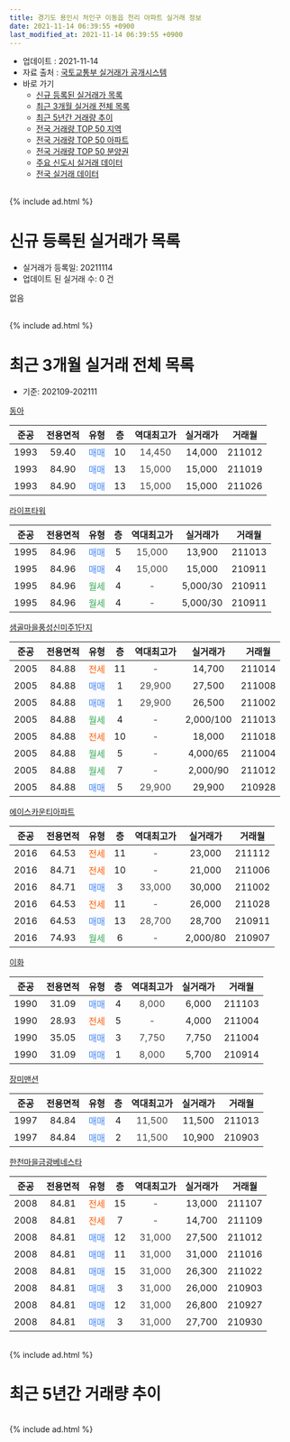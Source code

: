 ```yaml
---
title: 경기도 용인시 처인구 이동읍 천리 아파트 실거래 정보
date: 2021-11-14 06:39:55 +0900
last_modified_at: 2021-11-14 06:39:55 +0900
---
```


* 업데이트 : 2021-11-14
* 자료 출처 : [국토교통부 실거래가 공개시스템](http://rt.molit.go.kr)
* 바로 가기
    * [신규 등록된 실거래가 목록](#신규-등록된-실거래가-목록)
    * [최근 3개월 실거래 전체 목록](#최근-3개월-실거래-전체-목록)
    * [최근 5년간 거래량 추이](#최근-5년간-거래량-추이)
    * [전국 거래량 TOP 50 지역](https://inasie.github.io/apt-trade-info/최근-3개월-전국에서-가장-거래가-많이-발생한-지역)
    * [전국 거래량 TOP 50 아파트](https://inasie.github.io/apt-trade-info/최근-3개월-전국에서-가장-거래가-많이-발생한-아파트)
    * [전국 거래량 TOP 50 분양권](https://inasie.github.io/apt-trade-info/최근-3개월-전국에서-가장-거래가-많이-발생한-분양권)
    * [주요 신도시 실거래 데이터](https://inasie.github.io/apt-trade-info/주요-신도시)
    * [전국 실거래 데이터](https://inasie.github.io/apt-trade-info/전국)
<br>
{% include ad.html %}
<br>

# 신규 등록된 실거래가 목록
* 실거래가 등록일: 20211114
* 업데이트 된 실거래 수: 0 건

없음

<br>
{% include ad.html %}
<br>

# 최근 3개월 실거래 전체 목록
* 기준: 202109-202111


[동아](https://search.naver.com/search.naver?query=%EA%B2%BD%EA%B8%B0%EB%8F%84+%EC%9A%A9%EC%9D%B8%EC%8B%9C+%EC%B2%98%EC%9D%B8%EA%B5%AC+%EC%9D%B4%EB%8F%99%EC%9D%8D+%EC%B2%9C%EB%A6%AC+%EB%8F%99%EC%95%84)

|준공|전용면적|유형|층|역대최고가|실거래가|거래월|
|:---:|:---:|:---:|:---:|:---:|:---:|:---:|
|1993|59.40|<span style="color:#4285f3">매매</span>|10|<span style="color:#444444">14,450</span>|14,000|211012|
|1993|84.90|<span style="color:#4285f3">매매</span>|13|<span style="color:#444444">15,000</span>|15,000|211019|
|1993|84.90|<span style="color:#4285f3">매매</span>|13|<span style="color:#444444">15,000</span>|15,000|211026|

[라이프타워](https://search.naver.com/search.naver?query=%EA%B2%BD%EA%B8%B0%EB%8F%84+%EC%9A%A9%EC%9D%B8%EC%8B%9C+%EC%B2%98%EC%9D%B8%EA%B5%AC+%EC%9D%B4%EB%8F%99%EC%9D%8D+%EC%B2%9C%EB%A6%AC+%EB%9D%BC%EC%9D%B4%ED%94%84%ED%83%80%EC%9B%8C)

|준공|전용면적|유형|층|역대최고가|실거래가|거래월|
|:---:|:---:|:---:|:---:|:---:|:---:|:---:|
|1995|84.96|<span style="color:#4285f3">매매</span>|5|<span style="color:#444444">15,000</span>|13,900|211013|
|1995|84.96|<span style="color:#4285f3">매매</span>|4|<span style="color:#444444">15,000</span>|15,000|210911|
|1995|84.96|<span style="color:#34a853">월세</span>|4|<span style="color:#444444">-</span>|5,000/30|210911|
|1995|84.96|<span style="color:#34a853">월세</span>|4|<span style="color:#444444">-</span>|5,000/30|210911|

[샘골마을풍성신미주1단지](https://search.naver.com/search.naver?query=%EA%B2%BD%EA%B8%B0%EB%8F%84+%EC%9A%A9%EC%9D%B8%EC%8B%9C+%EC%B2%98%EC%9D%B8%EA%B5%AC+%EC%9D%B4%EB%8F%99%EC%9D%8D+%EC%B2%9C%EB%A6%AC+%EC%83%98%EA%B3%A8%EB%A7%88%EC%9D%84%ED%92%8D%EC%84%B1%EC%8B%A0%EB%AF%B8%EC%A3%BC1%EB%8B%A8%EC%A7%80)

|준공|전용면적|유형|층|역대최고가|실거래가|거래월|
|:---:|:---:|:---:|:---:|:---:|:---:|:---:|
|2005|84.88|<span style="color:#ff5a00">전세</span>|11|<span style="color:#444444">-</span>|14,700|211014|
|2005|84.88|<span style="color:#4285f3">매매</span>|1|<span style="color:#444444">29,900</span>|27,500|211008|
|2005|84.88|<span style="color:#4285f3">매매</span>|1|<span style="color:#444444">29,900</span>|26,500|211002|
|2005|84.88|<span style="color:#34a853">월세</span>|4|<span style="color:#444444">-</span>|2,000/100|211013|
|2005|84.88|<span style="color:#ff5a00">전세</span>|10|<span style="color:#444444">-</span>|18,000|211018|
|2005|84.88|<span style="color:#34a853">월세</span>|5|<span style="color:#444444">-</span>|4,000/65|211004|
|2005|84.88|<span style="color:#34a853">월세</span>|7|<span style="color:#444444">-</span>|2,000/90|211012|
|2005|84.88|<span style="color:#4285f3">매매</span>|5|<span style="color:#444444">29,900</span>|29,900|210928|

[에이스카운티아파트](https://search.naver.com/search.naver?query=%EA%B2%BD%EA%B8%B0%EB%8F%84+%EC%9A%A9%EC%9D%B8%EC%8B%9C+%EC%B2%98%EC%9D%B8%EA%B5%AC+%EC%9D%B4%EB%8F%99%EC%9D%8D+%EC%B2%9C%EB%A6%AC+%EC%97%90%EC%9D%B4%EC%8A%A4%EC%B9%B4%EC%9A%B4%ED%8B%B0%EC%95%84%ED%8C%8C%ED%8A%B8)

|준공|전용면적|유형|층|역대최고가|실거래가|거래월|
|:---:|:---:|:---:|:---:|:---:|:---:|:---:|
|2016|64.53|<span style="color:#ff5a00">전세</span>|11|<span style="color:#444444">-</span>|23,000|211112|
|2016|84.71|<span style="color:#ff5a00">전세</span>|10|<span style="color:#444444">-</span>|21,000|211006|
|2016|84.71|<span style="color:#4285f3">매매</span>|3|<span style="color:#444444">33,000</span>|30,000|211002|
|2016|64.53|<span style="color:#ff5a00">전세</span>|11|<span style="color:#444444">-</span>|26,000|211028|
|2016|64.53|<span style="color:#4285f3">매매</span>|13|<span style="color:#444444">28,700</span>|28,700|210911|
|2016|74.93|<span style="color:#34a853">월세</span>|6|<span style="color:#444444">-</span>|2,000/80|210907|

[이화](https://search.naver.com/search.naver?query=%EA%B2%BD%EA%B8%B0%EB%8F%84+%EC%9A%A9%EC%9D%B8%EC%8B%9C+%EC%B2%98%EC%9D%B8%EA%B5%AC+%EC%9D%B4%EB%8F%99%EC%9D%8D+%EC%B2%9C%EB%A6%AC+%EC%9D%B4%ED%99%94)

|준공|전용면적|유형|층|역대최고가|실거래가|거래월|
|:---:|:---:|:---:|:---:|:---:|:---:|:---:|
|1990|31.09|<span style="color:#4285f3">매매</span>|4|<span style="color:#444444">8,000</span>|6,000|211103|
|1990|28.93|<span style="color:#ff5a00">전세</span>|5|<span style="color:#444444">-</span>|4,000|211004|
|1990|35.05|<span style="color:#4285f3">매매</span>|3|<span style="color:#444444">7,750</span>|7,750|211004|
|1990|31.09|<span style="color:#4285f3">매매</span>|1|<span style="color:#444444">8,000</span>|5,700|210914|

[장미맨션](https://search.naver.com/search.naver?query=%EA%B2%BD%EA%B8%B0%EB%8F%84+%EC%9A%A9%EC%9D%B8%EC%8B%9C+%EC%B2%98%EC%9D%B8%EA%B5%AC+%EC%9D%B4%EB%8F%99%EC%9D%8D+%EC%B2%9C%EB%A6%AC+%EC%9E%A5%EB%AF%B8%EB%A7%A8%EC%85%98)

|준공|전용면적|유형|층|역대최고가|실거래가|거래월|
|:---:|:---:|:---:|:---:|:---:|:---:|:---:|
|1997|84.84|<span style="color:#4285f3">매매</span>|4|<span style="color:#444444">11,500</span>|11,500|211013|
|1997|84.84|<span style="color:#4285f3">매매</span>|2|<span style="color:#444444">11,500</span>|10,900|210903|

[한천마을금광베네스타](https://search.naver.com/search.naver?query=%EA%B2%BD%EA%B8%B0%EB%8F%84+%EC%9A%A9%EC%9D%B8%EC%8B%9C+%EC%B2%98%EC%9D%B8%EA%B5%AC+%EC%9D%B4%EB%8F%99%EC%9D%8D+%EC%B2%9C%EB%A6%AC+%ED%95%9C%EC%B2%9C%EB%A7%88%EC%9D%84%EA%B8%88%EA%B4%91%EB%B2%A0%EB%84%A4%EC%8A%A4%ED%83%80)

|준공|전용면적|유형|층|역대최고가|실거래가|거래월|
|:---:|:---:|:---:|:---:|:---:|:---:|:---:|
|2008|84.81|<span style="color:#ff5a00">전세</span>|15|<span style="color:#444444">-</span>|13,000|211107|
|2008|84.81|<span style="color:#ff5a00">전세</span>|7|<span style="color:#444444">-</span>|14,700|211109|
|2008|84.81|<span style="color:#4285f3">매매</span>|12|<span style="color:#444444">31,000</span>|27,500|211012|
|2008|84.81|<span style="color:#4285f3">매매</span>|11|<span style="color:#444444">31,000</span>|31,000|211016|
|2008|84.81|<span style="color:#4285f3">매매</span>|15|<span style="color:#444444">31,000</span>|26,300|211022|
|2008|84.81|<span style="color:#4285f3">매매</span>|3|<span style="color:#444444">31,000</span>|26,000|210903|
|2008|84.81|<span style="color:#4285f3">매매</span>|12|<span style="color:#444444">31,000</span>|26,800|210927|
|2008|84.81|<span style="color:#4285f3">매매</span>|3|<span style="color:#444444">31,000</span>|27,700|210930|


<br>
{% include ad.html %}
<br>

# 최근 5년간 거래량 추이


<div style="width:100%;">
    <canvas id="deal_progress" height="200"></canvas>
</div>

<script>
new Chart(document.getElementById("deal_progress"), {
    type: 'line',
    data: {
        labels: ['201611','201612','201701','201702','201703','201704','201705','201706','201707','201708','201709','201710','201711','201712','201801','201802','201803','201804','201805','201806','201807','201808','201809','201810','201811','201812','201901','201902','201903','201904','201905','201906','201907','201908','201909','201910','201911','201912','202001','202002','202003','202004','202005','202006','202007','202008','202009','202010','202011','202012','202101','202102','202103','202104','202105','202106','202107','202108','202109','202110','202111'],
        datasets: [{
            label: '매매',
            pointRadius: 1,
            data: [13, 9, 5, 11, 10, 13, 9, 8, 18, 18, 19, 9, 14, 14, 8, 7, 16, 19, 10, 14, 16, 6, 11, 9, 12, 6, 7, 14, 32, 12, 5, 13, 6, 9, 4, 11, 6, 9, 16, 23, 13, 11, 19, 25, 18, 11, 19, 20, 15, 26, 30, 34, 34, 46, 37, 10, 21, 17, 8, 12, 1],
            borderColor: "rgba(255, 201, 14, 1)",
            backgroundColor: "rgba(255, 201, 14, 0.5)",
            fill: false,
            lineTension: 0
        },{
            label: '전월세',
            pointRadius: 1,
            data: [10, 3, 7, 14, 9, 8, 8, 9, 4, 3, 8, 4, 7, 4, 11, 8, 8, 7, 9, 9, 15, 12, 7, 11, 13, 5, 8, 9, 10, 4, 10, 10, 4, 12, 11, 3, 12, 8, 6, 14, 14, 6, 7, 8, 11, 8, 8, 3, 4, 4, 10, 9, 1, 8, 19, 8, 4, 7, 3, 8, 3],
            borderColor: "rgba(0, 141, 185, 1)",
            backgroundColor: "rgba(0, 141, 185, 0.5)",
            fill: false,
            lineTension: 0
        }
        ]
    },
    options: {
        responsive: true,
        title: {
            display: false
        },
        tooltips: {
            mode: 'index',
            intersect: false
        },
        hover: {
            mode: 'nearest',
            intersect: true
        },
        scales: {
            xAxes: [{
                display: true,
                scaleLabel: {
                    display: true,
                    labelString: '년/월'
                }
            }],
            yAxes: [{
                display: true,
                ticks: {
                    suggestedMin: 0,
                },
                scaleLabel: {
                    display: true,
                    labelString: '실거래 수'
                }
            }]
        }
    }
});

</script>


<br>
{% include ad.html %}
<br>

